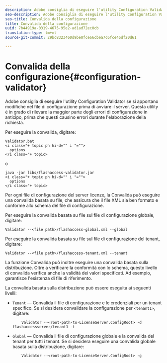 ```yaml
---
description: Adobe consiglia di eseguire l'utility Configuration Validator se si apportano modifiche nel file di configurazione prima di avviare il server. Questa utility è in grado di rilevare la maggior parte degli errori di configurazione in anticipo, prima che questi causino errori durante l'elaborazione della richiesta.
seo-description: Adobe consiglia di eseguire l'utility Configuration Validator se si apportano modifiche nel file di configurazione prima di avviare il server. Questa utility è in grado di rilevare la maggior parte degli errori di configurazione in anticipo, prima che questi causino errori durante l'elaborazione della richiesta.
seo-title: Convalida della configurazione
title: Convalida della configurazione
uuid: 7b44919a-0319-4675-95e2-ad1ad72ec0cb
translation-type: tm+mt
source-git-commit: 29bc8323460d9be0fce66cbea7c6fce46df20d61

---
```



# Convalida della configurazione{#configuration-validator}

Adobe consiglia di eseguire l&#39;utility Configuration Validator se si apportano modifiche nel file di configurazione prima di avviare il server. Questa utility è in grado di rilevare la maggior parte degli errori di configurazione in anticipo, prima che questi causino errori durante l&#39;elaborazione della richiesta.

Per eseguire la convalida, digitare:

```
Validator.bat  
<i class="+ topic ph hi-d="" i "="">
  options  
</i class="+ topic>
```

o

```
java -jar libs/flashaccess-validator.jar  
<i class="+ topic ph hi-d="" i "="">
  options 
</i class="+ topic>
```

Per ogni file di configurazione del server licenze, la Convalida può eseguire una convalida basata su file, che assicura che il file XML sia ben formato e conforme allo schema del file di configurazione.

Per eseguire la convalida basata su file sul file di configurazione globale, digitare:

```
Validator --<file path>/flashaccess-global.xml --global
```

Per eseguire la convalida basata su file sul file di configurazione del tenant, digitare:

```
Validator --<file path>/flashaccess-tenant.xml --tenant
```

La funzione Convalida può inoltre eseguire una convalida basata sulla distribuzione. Oltre a verificare la conformità con lo schema, questo livello di convalida verifica anche la validità dei valori specificati. Ad esempio, garantisce l&#39;esistenza di file di riferimento.

La convalida basata sulla distribuzione può essere eseguita ai seguenti livelli:

* `Tenant` — Convalida il file di configurazione e le credenziali per un tenant specifico. Se si desidera convalidare la configurazione per `<tenant1>`, digitare:

   ```
       Validator --<root-path-to-LicenseServer.ConfigRoot> -d flashaccessserver/tenant1 -t
   ```

* `Global` — Convalida il file di configurazione globale e la convalida del tenant per tutti i tenant. Se si desidera eseguire una convalida globale basata sulla distribuzione, digitare:

   ```
       Validator --<root-path-to-LicenseServer.ConfigRoot> -g
   ```

